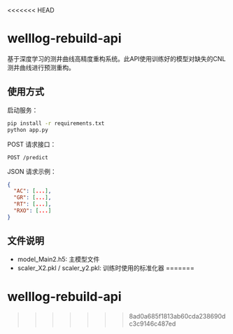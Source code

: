 <<<<<<< HEAD

# welllog-rebuild-api

基于深度学习的测井曲线高精度重构系统。此API使用训练好的模型对缺失的CNL测井曲线进行预测重构。

## 使用方式

启动服务：

```bash
pip install -r requirements.txt
python app.py
```

POST 请求接口：

`POST /predict`

JSON 请求示例：

```json
{
  "AC": [...],
  "GR": [...],
  "RT": [...],
  "RXO": [...]
}
```

## 文件说明

- model_Main2.h5: 主模型文件
- scaler_X2.pkl / scaler_y2.pkl: 训练时使用的标准化器
=======
# welllog-rebuild-api
>>>>>>> 8ad0a685f1813ab60cda238690dc3c9146c487ed
